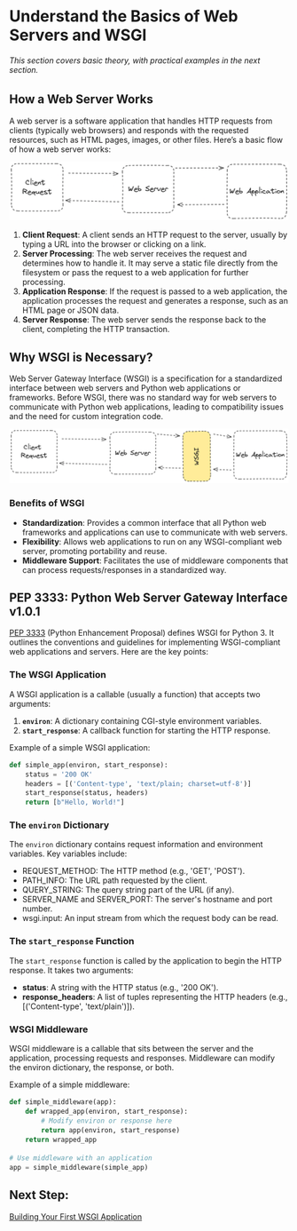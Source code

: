 # Understand the Basics of Web Servers and WSGI

###### *This section covers basic theory, with practical examples in the next section.*

## How a Web Server Works

A web server is a software application that handles HTTP requests from clients (typically web browsers) and responds with the requested resources, such as HTML pages, images, or other files. Here’s a basic flow of how a web server works:

![Image of the Web Server Flow](./assets/images/webserver-flow.png "Web Server Flow")

1. **Client Request**: A client sends an HTTP request to the server, usually by typing a URL into the browser or clicking on a link.
2. **Server Processing**: The web server receives the request and determines how to handle it. It may serve a static file directly from the filesystem or pass the request to a web application for further processing.
3. **Application Response**: If the request is passed to a web application, the application processes the request and generates a response, such as an HTML page or JSON data.
4. **Server Response**: The web server sends the response back to the client, completing the HTTP transaction.

## Why WSGI is Necessary?

Web Server Gateway Interface (WSGI) is a specification for a standardized interface between web servers and Python web applications or frameworks. Before WSGI, there was no standard way for web servers to communicate with Python web applications, leading to compatibility issues and the need for custom integration code.

![Image of the Web Server Flow with WSGI](./assets/images/webserver-flow-wsgi.png "Web Server Flow with WSGI")

### Benefits of WSGI

- **Standardization**: Provides a common interface that all Python web frameworks and applications can use to communicate with web servers.
- **Flexibility**: Allows web applications to run on any WSGI-compliant web server, promoting portability and reuse.
- **Middleware Support**: Facilitates the use of middleware components that can process requests/responses in a standardized way.

## PEP 3333: Python Web Server Gateway Interface v1.0.1

[PEP 3333](https://peps.python.org/pep-3333) (Python Enhancement Proposal) defines WSGI for Python 3. It outlines the conventions and guidelines for implementing WSGI-compliant web applications and servers. Here are the key points:

### The WSGI Application

A WSGI application is a callable (usually a function) that accepts two arguments:

1. **`environ`**: A dictionary containing CGI-style environment variables.
2. **`start_response`**: A callback function for starting the HTTP response.

Example of a simple WSGI application:

```python
def simple_app(environ, start_response):
    status = '200 OK'
    headers = [('Content-type', 'text/plain; charset=utf-8')]
    start_response(status, headers)
    return [b"Hello, World!"]
```

### The `environ` Dictionary

The `environ` dictionary contains request information and environment variables. Key variables include:

* REQUEST_METHOD: The HTTP method (e.g., 'GET', 'POST').
* PATH_INFO: The URL path requested by the client.
* QUERY_STRING: The query string part of the URL (if any).
* SERVER_NAME and SERVER_PORT: The server's hostname and port number.
* wsgi.input: An input stream from which the request body can be read.
### The `start_response` Function

The `start_response` function is called by the application to begin the HTTP response. It takes two arguments:

* **status**: A string with the HTTP status (e.g., '200 OK').
* **response_headers**: A list of tuples representing the HTTP headers (e.g., [('Content-type', 'text/plain')]).

### WSGI Middleware

WSGI middleware is a callable that sits between the server and the application, processing requests and responses. Middleware can modify the environ dictionary, the response, or both.

Example of a simple middleware:
```python
def simple_middleware(app):
    def wrapped_app(environ, start_response):
        # Modify environ or response here
        return app(environ, start_response)
    return wrapped_app

# Use middleware with an application
app = simple_middleware(simple_app)
```

## Next Step:
[Building Your First WSGI Application](./building-first-wsgi-app.md)